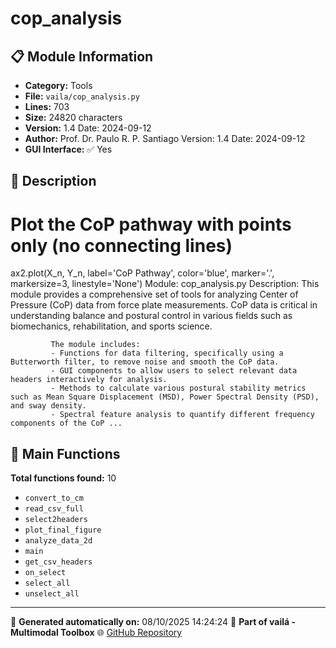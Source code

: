 # cop_analysis

## 📋 Module Information

- **Category:** Tools
- **File:** `vaila/cop_analysis.py`
- **Lines:** 703
- **Size:** 24820 characters
- **Version:** 1.4 Date: 2024-09-12
- **Author:** Prof. Dr. Paulo R. P. Santiago Version: 1.4 Date: 2024-09-12
- **GUI Interface:** ✅ Yes

## 📖 Description


# Plot the CoP pathway with points only (no connecting lines)
ax2.plot(X_n, Y_n, label='CoP Pathway', color='blue', marker='.', markersize=3, linestyle='None')
Module: cop_analysis.py
Description: This module provides a comprehensive set of tools for analyzing Center of Pressure (CoP) data from force plate measurements.
             CoP data is critical in understanding balance and postural control in various fields such as biomechanics, rehabilitation, and sports science.

             The module includes:
             - Functions for data filtering, specifically using a Butterworth filter, to remove noise and smooth the CoP data.
             - GUI components to allow users to select relevant data headers interactively for analysis.
             - Methods to calculate various postural stability metrics such as Mean Square Displacement (MSD), Power Spectral Density (PSD), and sway density.
             - Spectral feature analysis to quantify different frequency components of the CoP ...

## 🔧 Main Functions

**Total functions found:** 10

- `convert_to_cm`
- `read_csv_full`
- `select2headers`
- `plot_final_figure`
- `analyze_data_2d`
- `main`
- `get_csv_headers`
- `on_select`
- `select_all`
- `unselect_all`




---

📅 **Generated automatically on:** 08/10/2025 14:24:24
🔗 **Part of vailá - Multimodal Toolbox**
🌐 [GitHub Repository](https://github.com/vaila-multimodaltoolbox/vaila)
